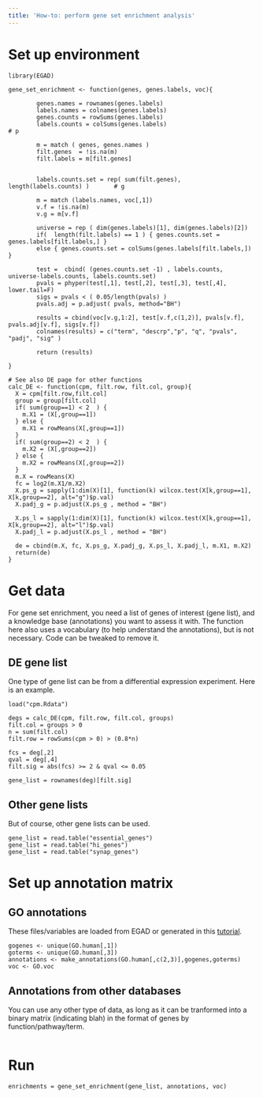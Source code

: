 ```yaml
---
title: 'How-to: perform gene set enrichment analysis'
---
```



# Set up environment 
```
library(EGAD)

gene_set_enrichment <- function(genes, genes.labels, voc){

        genes.names = rownames(genes.labels)
        labels.names = colnames(genes.labels)
        genes.counts = rowSums(genes.labels)
        labels.counts = colSums(genes.labels)                                   # p

        m = match ( genes, genes.names )
        filt.genes  = !is.na(m)
        filt.labels = m[filt.genes]


        labels.counts.set = rep( sum(filt.genes), length(labels.counts) )       # g

        m = match (labels.names, voc[,1])
        v.f = !is.na(m)
        v.g = m[v.f]

        universe = rep ( dim(genes.labels)[1], dim(genes.labels)[2])
        if(  length(filt.labels) == 1 ) { genes.counts.set = genes.labels[filt.labels,] }
        else { genes.counts.set = colSums(genes.labels[filt.labels,]) }            

        test =  cbind( (genes.counts.set -1) , labels.counts, universe-labels.counts, labels.counts.set)
        pvals = phyper(test[,1], test[,2], test[,3], test[,4], lower.tail=F)
        sigs = pvals < ( 0.05/length(pvals) )
        pvals.adj = p.adjust( pvals, method="BH")

        results = cbind(voc[v.g,1:2], test[v.f,c(1,2)], pvals[v.f], pvals.adj[v.f], sigs[v.f])
        colnames(results) = c("term", "descrp","p", "q", "pvals", "padj", "sig" )

        return (results)

}

# See also DE page for other functions
calc_DE <- function(cpm, filt.row, filt.col, group){
  X = cpm[filt.row,filt.col]
  group = group[filt.col]
  if( sum(group==1) < 2  ) {
    m.X1 = (X[,group==1])
  } else {
    m.X1 = rowMeans(X[,group==1])
  }
  if( sum(group==2) < 2  ) {
    m.X2 = (X[,group==2])
  } else {
    m.X2 = rowMeans(X[,group==2])
  }
  m.X = rowMeans(X)
  fc = log2(m.X1/m.X2)
  X.ps_g = sapply(1:dim(X)[1], function(k) wilcox.test(X[k,group==1], X[k,group==2], alt="g")$p.val)
  X.padj_g = p.adjust(X.ps_g , method = "BH")
  
  X.ps_l = sapply(1:dim(X)[1], function(k) wilcox.test(X[k,group==1], X[k,group==2], alt="l")$p.val)
  X.padj_l = p.adjust(X.ps_l , method = "BH")
  
  de = cbind(m.X, fc, X.ps_g, X.padj_g, X.ps_l, X.padj_l, m.X1, m.X2)
  return(de)
}

```
# Get data 
For gene set enrichment, you need a list of genes of interest (gene list), and a knowledge base (annotations) you want to assess it with. The function here also uses a vocabulary (to help understand the annotations), but is not necessary. Code can be tweaked to remove it. 
## DE gene list 
One type of gene list can be from a differential expression experiment. Here is an example. 
```
load("cpm.Rdata")

degs = calc_DE(cpm, filt.row, filt.col, groups)
filt.col = groups > 0
n = sum(filt.col)
filt.row = rowSums(cpm > 0) > (0.8*n)

fcs = deg[,2]
qval = deg[,4]
filt.sig = abs(fcs) >= 2 & qval <= 0.05 

gene_list = rownames(deg)[filt.sig]
```
## Other gene lists 
But of course, other gene lists can be used. 
```
gene_list = read.table("essential_genes") 
gene_list = read.table("hi_genes")
gene_list = read.table("synap_genes")
```
# Set up annotation matrix 
## GO annotations
These files/variables are loaded from EGAD or generated in this [tutorial](/workflows/howtos_go.md).
```
gogenes <- unique(GO.human[,1])
goterms <- unique(GO.human[,3])
annotations <- make_annotations(GO.human[,c(2,3)],gogenes,goterms)
voc <- GO.voc 
```
## Annotations from other databases
You can use any other type of data, as long as it can be tranformed into a binary matrix (indicating blah) in the format of genes by function/pathway/term. 
```
```

# Run
```
enrichments = gene_set_enrichment(gene_list, annotations, voc)
```



